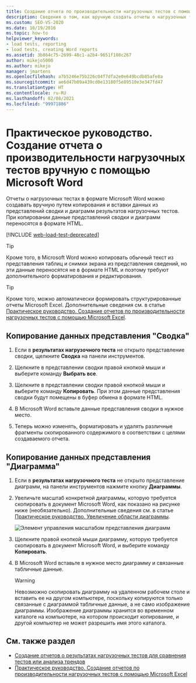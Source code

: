 ```yaml
---
title: Создание отчета по производительности нагрузочных тестов с помощью Microsoft Word
description: Сведения о том, как вручную создать отчеты о нагрузочных тестах в формате Microsoft Word путем копирования и вставки данных из представлений сводки и графов результатов нагрузочных тестов.
ms.custom: SEO-VS-2020
ms.date: 10/19/2016
ms.topic: how-to
helpviewer_keywords:
- load tests, reporting
- load tests, creating Word reports
ms.assetid: 3b864c75-2699-48c1-a2b4-9651f108c267
author: mikejo5000
ms.author: mikejo
manager: jmartens
ms.openlocfilehash: a7b5246e75b226c04f7dfa2e0e649bcdb85afe8a
ms.sourcegitcommit: ae6d47b09a439cd0e13180f5e89510e3e347fd47
ms.translationtype: HT
ms.contentlocale: ru-RU
ms.lasthandoff: 02/08/2021
ms.locfileid: "99971886"
---
```

# <a name="how-to-manually-create-a-load-test-performance-report-using-microsoft-word"></a>Практическое руководство. Создание отчета о производительности нагрузочных тестов вручную с помощью Microsoft Word

Отчеты о нагрузочных тестах в формате Microsoft Word можно создавать вручную путем копирования и вставки данных из представлений сводки и диаграмм результатов нагрузочных тестов. При копировании данные представлений сводки и диаграмм переносятся в формате HTML.

[!INCLUDE [web-load-test-deprecated](includes/web-load-test-deprecated.md)]

> [!TIP]
> Кроме того, в Microsoft Word можно копировать обычный текст из представления таблиц и снимки экрана из представления сведений, но эти данные переносятся не в формате HTML и поэтому требуют дополнительного форматирования и редактирования.

> [!TIP]
> Кроме того, можно автоматически формировать структурированные отчеты Microsoft Excel. Дополнительные сведения см. в статье [Практическое руководство. Создание отчетов по производительности нагрузочных тестов с помощью Microsoft Excel](../test/how-to-create-load-test-performance-reports-using-microsoft-excel.md).

## <a name="copy-summary-view-data"></a>Копирование данных представления "Сводка"

1. Если в **результатах нагрузочного теста** не открыто представление сводки, щелкните **Сводка** на панели инструментов.

2. Щелкните в представлении сводки правой кнопкой мыши и выберите команду **Выбрать все**.

3. Щелкните в представлении сводки правой кнопкой мыши и выберите команду **Копировать**. При этом данные представления сводки будут помещены в буфер обмена в формате HTML.

4. В Microsoft Word вставьте данные представления сводки в нужное место.

5. Теперь можно изменять, форматировать и удалять различные фрагменты скопированного содержимого в соответствии с целями создаваемого отчета.

## <a name="copy-graph-view-data"></a>Копирование данных представления "Диаграмма"

1. Если в **результатах нагрузочного теста** не открыто представление диаграмм, на панели инструментов нажмите кнопку **Диаграммы**.

2. Увеличьте масштаб конкретной диаграммы, которую требуется скопировать в документ Microsoft Word, как показано на рисунке ниже (необязательно). Дополнительные сведения см. в статье [Практическое руководство. Увеличение области диаграммы](../test/how-to-zoom-in-on-a-region-of-the-graph-in-load-test-results.md).

     ![Элемент управления масштабом представления диаграмм](../test/media/ltest_zoomcontrol.png)

3. Щелкните правой кнопкой мыши диаграмму, которую требуется скопировать в документ Microsoft Word, и выберите команду **Копировать**.

4. В Microsoft Word вставьте в нужное место диаграмму и связанные табличные данные.

    > [!WARNING]
    > Невозможно скопировать диаграмму на удаленном рабочем столе и вставить ее на другом компьютере, поскольку копируются только связанные с диаграммой табличные данные, а не само изображение диаграммы. Изображение диаграммы хранится во временном каталоге на компьютере, на котором происходит копирование, и другой компьютер не может разрешить имя этого каталога.

## <a name="see-also"></a>См. также раздел

- [Создание отчетов о результатах нагрузочных тестов для сравнения тестов или анализа трендов](../test/compare-load-test-results.md)
- [Практическое руководство. Создание отчетов по производительности нагрузочных тестов с помощью Microsoft Excel](../test/how-to-create-load-test-performance-reports-using-microsoft-excel.md)
